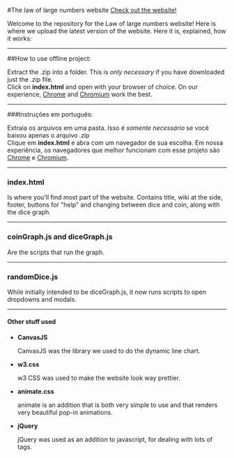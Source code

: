#The law of large numbers website
[Check out the website!](https://linux.ime.usp.br/~robotenique/prog/wk/)

Welcome to the repository for the Law of large numbers website! Here is where we
upload the latest version of the website. Here it is, explained, how it works:

---

##How to use offline project:

Extract the .zip into a folder. This is _only necessary_ if you have downloaded just the .zip file.   
Click on **index.html** and open with your browser of choice. On our experience, [Chrome](https://www.google.com/chrome/) and [Chromium](https://www.chromium.org/) work the best.  

---

###Instruções em português:

Extraia os arquivos em uma pasta. Isso é _somente necessário_ se você baixou apenas o arquivo .zip  
Clique em **index.html** e abra com um navegador de sua escolha. Em nossa experiência, os navegadores que melhor funcionam com esse projeto são
[Chrome](https://www.google.com/chrome/) e [Chromium](https://www.chromium.org/).

---

### index.html

Is where you'll find most part of the website. Contains title, wiki at the side,
footer, buttons for "help" and changing between dice and coin, along with the dice graph.

---

### coinGraph.js and diceGraph.js

Are the scripts that run the graph.

---

### randomDice.js

While initially intended to be diceGraph.js, it now runs scripts to open dropdowns
and modals.

---
#### Other stuff used
- **CanvasJS**

  CanvasJS was the library we used to do the dynamic line chart.
- **w3.css**

  w3 CSS was used to make the website look way prettier.
- **animate.css**

  animate is an addition that is both very simple to use and that renders
  very beautiful pop-in animations.
- **jQuery**

  jQuery was used as an addition to javascript, for dealing with lots of tags.
